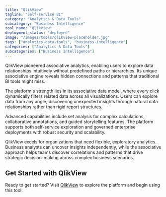 ```yaml
---
title: "QlikView"
tagline: "Self-service BI"
category: "Analytics & Data Tools"
subcategory: "Business Intelligence"
tool_name: "QlikView"
deployment_status: "deployed"
image: "/images/tools/qlikview-placeholder.jpg"
tags: ["analytics-data-tools", "business-intelligence"]
categories: ["Analytics & Data Tools"]
subcategories: ["Business Intelligence"]
---
```

QlikView pioneered associative analytics, enabling users to explore data relationships intuitively without predefined paths or hierarchies. Its unique associative engine reveals hidden connections and patterns that traditional BI tools might miss.

The platform's strength lies in its associative data model, where every click dynamically filters related data across all visualizations. Users can explore data from any angle, discovering unexpected insights through natural data relationships rather than rigid report structures.

Advanced capabilities include set analysis for complex calculations, collaborative annotations, and guided storytelling features. The platform supports both self-service exploration and governed enterprise deployments with robust security and scalability.

QlikView excels for organizations that need flexible, exploratory analytics. Business analysts can uncover insights independently, while the associative approach helps teams discover correlations and patterns that drive strategic decision-making across complex business scenarios.
## Get Started with QlikView

Ready to get started? Visit [QlikView](https://qlikview.com) to explore the platform and begin using this tool.
